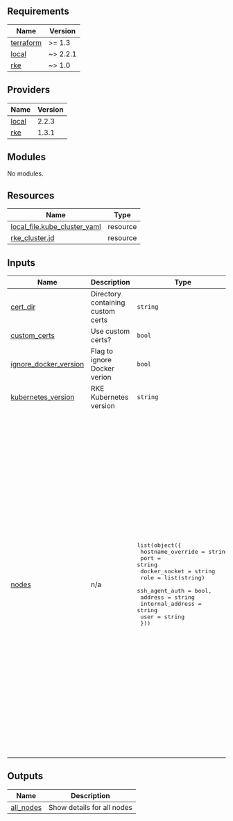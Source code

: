<!-- BEGIN_TF_DOCS -->
## Requirements

| Name | Version |
|------|---------|
| <a name="requirement_terraform"></a> [terraform](#requirement\_terraform) | >= 1.3 |
| <a name="requirement_local"></a> [local](#requirement\_local) | ~> 2.2.1 |
| <a name="requirement_rke"></a> [rke](#requirement\_rke) | ~> 1.0 |

## Providers

| Name | Version |
|------|---------|
| <a name="provider_local"></a> [local](#provider\_local) | 2.2.3 |
| <a name="provider_rke"></a> [rke](#provider\_rke) | 1.3.1 |

## Modules

No modules.

## Resources

| Name | Type |
|------|------|
| [local_file.kube_cluster_yaml](https://registry.terraform.io/providers/hashicorp/local/latest/docs/resources/file) | resource |
| [rke_cluster.jd](https://registry.terraform.io/providers/rancher/rke/latest/docs/resources/cluster) | resource |

## Inputs

| Name | Description | Type | Default | Required |
|------|-------------|------|---------|:--------:|
| <a name="input_cert_dir"></a> [cert\_dir](#input\_cert\_dir) | Directory containing custom certs | `string` | `"./certs"` | no |
| <a name="input_custom_certs"></a> [custom\_certs](#input\_custom\_certs) | Use custom certs? | `bool` | `true` | no |
| <a name="input_ignore_docker_version"></a> [ignore\_docker\_version](#input\_ignore\_docker\_version) | Flag to ignore Docker verion | `bool` | `true` | no |
| <a name="input_kubernetes_version"></a> [kubernetes\_version](#input\_kubernetes\_version) | RKE Kubernetes version | `string` | `"v1.22.4-rancher1-1"` | no |
| <a name="input_nodes"></a> [nodes](#input\_nodes) | n/a | <pre>list(object({<br>    hostname_override = string<br>    port              = string<br>    docker_socket     = string<br>    role              = list(string)<br>    ssh_agent_auth    = bool,<br>    address           = string<br>    internal_address  = string<br>    user              = string<br>  }))</pre> | <pre>[<br>  {<br>    "address": "10.10.10.10",<br>    "docker_socket": "/var/run/docker.sock",<br>    "hostname_override": "controller",<br>    "internal_address": "10.10.10.10",<br>    "port": "22",<br>    "role": [<br>      "controlplane",<br>      "etcd"<br>    ],<br>    "ssh_agent_auth": false,<br>    "user": "rke"<br>  },<br>  {<br>    "address": "10.10.10.20",<br>    "docker_socket": "/var/run/docker.sock",<br>    "hostname_override": "node1",<br>    "internal_address": "10.10.10.20",<br>    "port": "22",<br>    "role": [<br>      "worker"<br>    ],<br>    "ssh_agent_auth": false,<br>    "user": "rke"<br>  },<br>  {<br>    "address": "10.10.10.21",<br>    "docker_socket": "/var/run/docker.sock",<br>    "hostname_override": "node2",<br>    "internal_address": "10.10.10.21",<br>    "port": "22",<br>    "role": [<br>      "worker"<br>    ],<br>    "ssh_agent_auth": false,<br>    "user": "rke"<br>  }<br>]</pre> | no |

## Outputs

| Name | Description |
|------|-------------|
| <a name="output_all_nodes"></a> [all\_nodes](#output\_all\_nodes) | Show details for all nodes |
<!-- END_TF_DOCS -->